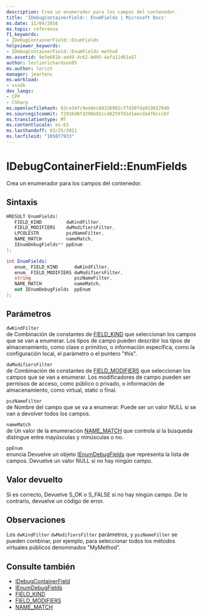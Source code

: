 ```yaml
---
description: Crea un enumerador para los campos del contenedor.
title: 'IDebugContainerField:: EnumFields | Microsoft Docs'
ms.date: 11/04/2016
ms.topic: reference
f1_keywords:
- IDebugContainerField::EnumFields
helpviewer_keywords:
- IDebugContainerField::EnumFields method
ms.assetid: 9e5e681b-ad49-4c62-bd95-4afa11d61a57
author: leslierichardson95
ms.author: lerich
manager: jmartens
ms.workload:
- vssdk
dev_langs:
- CPP
- CSharp
ms.openlocfilehash: 63ce34fc9eddec84326982cf7d30fda919817040
ms.sourcegitcommit: f2916d8fd296b92cc402597d1d1eecda4f6cccbf
ms.translationtype: MT
ms.contentlocale: es-ES
ms.lasthandoff: 03/25/2021
ms.locfileid: "105077933"
---
```

# <a name="idebugcontainerfieldenumfields"></a>IDebugContainerField::EnumFields
Crea un enumerador para los campos del contenedor.

## <a name="syntax"></a>Sintaxis

```cpp
HRESULT EnumFields( 
   FIELD_KIND         dwKindFilter,
   FIELD_MODIFIERS    dwModifiersFilter,
   LPCOLESTR          pszNameFilter,
   NAME_MATCH         nameMatch,
   IEnumDebugFields** ppEnum
);
```

```csharp
int EnumFields(
   enum_ FIELD_KIND      dwKindFilter,
   enum_ FIELD_MODIFIERS dwModifiersFilter,
   string                pszNameFilter,
   NAME_MATCH            nameMatch,
   out IEnumDebugFields  ppEnum
);
```

## <a name="parameters"></a>Parámetros
`dwKindFilter`\
de Combinación de constantes de [FIELD_KIND](../../../extensibility/debugger/reference/field-kind.md) que seleccionan los campos que se van a enumerar. Los tipos de campo pueden describir los tipos de almacenamiento, como clase o primitivo, o información específica, como la configuración local, el parámetro o el puntero "this".

`dwModifiersFilter`\
de Combinación de constantes de [FIELD_MODIFIERS](../../../extensibility/debugger/reference/field-modifiers.md) que seleccionan los campos que se van a enumerar. Los modificadores de campo pueden ser permisos de acceso, como público o privado, o información de almacenamiento, como virtual, static o final.

`pszNameFilter`\
de Nombre del campo que se va a enumerar. Puede ser un valor NULL si se van a devolver todos los campos.

`nameMatch`\
de Un valor de la enumeración [NAME_MATCH](../../../extensibility/debugger/reference/name-match.md) que controla si la búsqueda distingue entre mayúsculas y minúsculas o no.

`ppEnum`\
enuncia Devuelve un objeto [IEnumDebugFields](../../../extensibility/debugger/reference/ienumdebugfields.md) que representa la lista de campos. Devuelve un valor NULL si no hay ningún campo.

## <a name="return-value"></a>Valor devuelto
 Si es correcto, Devuelve S_OK o S_FALSE si no hay ningún campo. De lo contrario, devuelve un código de error.

## <a name="remarks"></a>Observaciones
 Los `dwKindFilter` `dwModifiersFilter` parámetros, y `pszNameFilter` se pueden combinar, por ejemplo, para seleccionar todos los métodos virtuales públicos denominados "MyMethod".

## <a name="see-also"></a>Consulte también
- [IDebugContainerField](../../../extensibility/debugger/reference/idebugcontainerfield.md)
- [IEnumDebugFields](../../../extensibility/debugger/reference/ienumdebugfields.md)
- [FIELD_KIND](../../../extensibility/debugger/reference/field-kind.md)
- [FIELD_MODIFIERS](../../../extensibility/debugger/reference/field-modifiers.md)
- [NAME_MATCH](../../../extensibility/debugger/reference/name-match.md)
